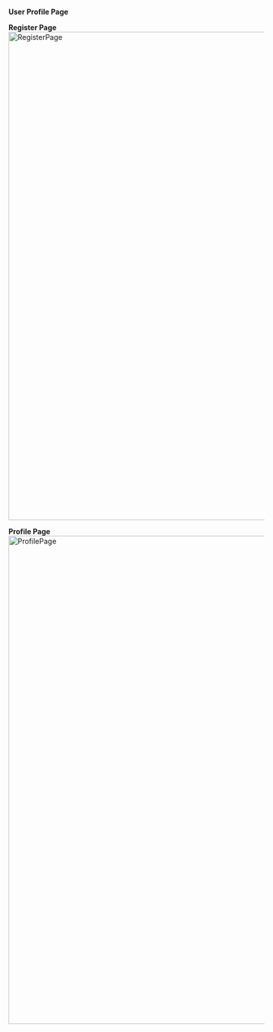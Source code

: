 **User Profile Page**

**Register Page**
<img width="959" alt="RegisterPage" src="https://github.com/balaji2107/web_task/assets/160450669/ac4b748d-18d0-49c3-be31-5127dbca9c26">

**Profile Page**
<img width="959" alt="ProfilePage" src="https://github.com/balaji2107/web_task/assets/160450669/ec90d009-9c17-4ecd-81a1-202372b39f26">

